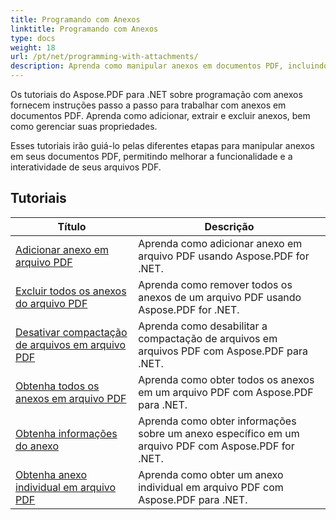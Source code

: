 ```yaml
---
title: Programando com Anexos
linktitle: Programando com Anexos
type: docs
weight: 18
url: /pt/net/programming-with-attachments/
description: Aprenda como manipular anexos em documentos PDF, incluindo adicioná-los, extraí-los e excluí-los, para melhorar a funcionalidade dos arquivos PDF.
---
```

Os tutoriais do Aspose.PDF para .NET sobre programação com anexos fornecem instruções passo a passo para trabalhar com anexos em documentos PDF. Aprenda como adicionar, extrair e excluir anexos, bem como gerenciar suas propriedades.

Esses tutoriais irão guiá-lo pelas diferentes etapas para manipular anexos em seus documentos PDF, permitindo melhorar a funcionalidade e a interatividade de seus arquivos PDF.

## Tutoriais
| Título | Descrição |
| --- | --- | 
| [Adicionar anexo em arquivo PDF](./add-attachment/) | Aprenda como adicionar anexo em arquivo PDF usando Aspose.PDF for .NET.  |  
| [Excluir todos os anexos do arquivo PDF](./delete-all-attachments/) | Aprenda como remover todos os anexos de um arquivo PDF usando Aspose.PDF for .NET.  |  
| [Desativar compactação de arquivos em arquivo PDF](./disable-files-compression/) | Aprenda como desabilitar a compactação de arquivos em arquivos PDF com Aspose.PDF para .NET.  |  
| [Obtenha todos os anexos em arquivo PDF](./get-all-the-attachments/) | Aprenda como obter todos os anexos em um arquivo PDF com Aspose.PDF para .NET.  |  
| [Obtenha informações do anexo](./get-attachment-info/) | Aprenda como obter informações sobre um anexo específico em um arquivo PDF com Aspose.PDF for .NET. |  
| [Obtenha anexo individual em arquivo PDF](./get-individual-attachment/) | Aprenda como obter um anexo individual em arquivo PDF com Aspose.PDF para .NET.  |  
